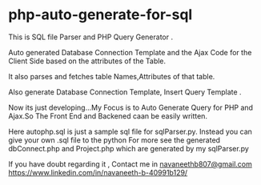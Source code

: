 # php-auto-generate-for-sql

This is SQL file Parser and PHP Query Generator .

Auto generated Database Connection Template and the Ajax Code for the Client Side based on the attributes of the Table.

It also parses and fetches table Names,Attributes of that table.

Also generate Database Connection Template, Insert Query Template .

Now its just developing...My Focus is to Auto Generate Query for PHP and Ajax.So The Front End and Backened caan be easily written.

Here autophp.sql is just a sample sql file for sqlParser.py.
Instead you can give your own .sql file to the python 
For more see the generated dbConnect.php and Project.php which are generated by my sqlParser.py

If you have doubt regarding it ,
Contact me in
navaneethb807@gmail.com
https://www.linkedin.com/in/navaneeth-b-40991b129/

